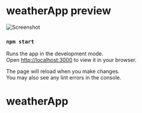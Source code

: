 # weatherApp preview
![Screenshot](https://github.com/MarlonThompson71/myWeatherApp/assets/59469213/6a476293-02d7-44c0-8a87-fafea52fc068
)
### `npm start`

Runs the app in the development mode.\
Open [http://localhost:3000](http://localhost:3000) to view it in your browser.

The page will reload when you make changes.\
You may also see any lint errors in the console.


# weatherApp
